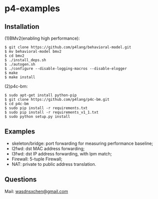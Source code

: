 # p4-examples

## Installation

(1)BMv2(enabling high performance):

```
$ git clone https://github.com/p4lang/behavioral-model.git
$ mv behavioral-model bmv2
$ cd bmv2
$ ./install_deps.sh
$ ./autogen.sh
$ ./configure --disable-logging-macros --disable-elogger
$ make 
$ make install
```

(2)p4c-bm:

```
$ sudo apt-get install python-pip
$ git clone https://github.com/p4lang/p4c-bm.git
$ cd p4c-bm
$ sudo pip install -r requirements.txt
$ sudo pip install -r requirements_v1_1.txt
$ sudo python setup.py install
```

## Examples

- skeleton/bridge: port forwarding for measuring performance baseline;
- l2fwd: dst MAC address forwarding;
- l3fwd: dst IP address forwarding, with lpm match;
- Firewall: 5-tuple Firewall;
- NAT: private to public address translation.

## Questions

Mail: wasdnsxchen@gmail.com
